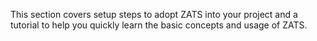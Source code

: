 

This section covers setup steps to adopt ZATS into your project and a
tutorial to help you quickly learn the basic concepts and usage of ZATS.

 
